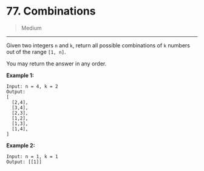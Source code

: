 # 77. Combinations

> Medium

------

Given two integers `n` and `k`, return all possible combinations of `k` numbers out of the range `[1, n]`.

You may return the answer in any order.

**Example 1:**

```
Input: n = 4, k = 2
Output:
[
  [2,4],
  [3,4],
  [2,3],
  [1,2],
  [1,3],
  [1,4],
]
```

**Example 2:**

```
Input: n = 1, k = 1
Output: [[1]]
```